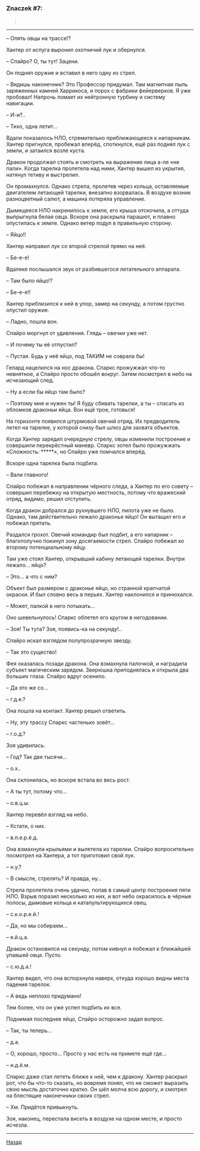 ﻿### Znaczek #7:

>  

---

– Опять овцы на трассе!?

Хантер от испуга выронил охотничий лук и обернулся.

– Спайро? О, ты тут! Зацени.

Он поднял оружие и вставил в него одну из стрел.

– Видишь наконечник? Это Профессор придумал. Там магнитная пыль заряженных камней Харрикоса, и порох с фабрики фейерверков. Я уже пробовал! Напрочь ломает их нейтронную турбину и систему навигации.

– И-и?..

– Тихо, одна летит…

Вдали показалось НЛО, стремительно приближающееся к напарникам. Хантер пригнулся, пробежал вперёд, споткнулся, ещё раз поднял лук с земли, и затаился возле куста.

Дракон продолжал стоять и смотреть на выражение лица а-ля «не пали». Когда тарелка пролетела над ними, Хантер вышел из укрытия, натянул тетиву и выстрелил.

Он промахнулся. Однако стрела, пролетев через кольца, оставляемые двигателем летающей тарелки, внезапно взорвалась. В воздухе возник разноцветный салют, а машина потеряла управление.

Дымящееся НЛО накренилось к земле, его крыша отскочила, а оттуда выпрыгнула белая овца. Вскоре она раскрыла парашют, и плавно опустилась к земле. Однако ветер подул в правильную сторону.

– Яйцо!!

Хантер направил лук со второй стрелой прямо на неё.

– Бе-е-е!

Вдалеке послышался звук от разбившегося летательного аппарата.

– Там было яйцо!?

– Бе-е-е!!

Хантер приблизился к ней в упор, замер на секунду, а потом грустно опустил оружие.

– Ладно, пошла вон.

Спайро моргнул от удивления. Глядь – овечки уже нет.

– И почему ты её отпустил?

– Пустая. Будь у неё яйцо, под ТАКИМ не соврала бы!

Гепард нацелился на нос дракона. Спаркс прожужжал что-то невнятное, а Спайро просто обошёл вокруг. Затем посмотрел в небо на исчезающий след.

– Ну а если бы яйцо там было?

– Поэтому мне и нужен ты! Я буду сбивать тарелки, а ты – спасать из обломков драконьи яйца. Вон ещё трое, готовься!

На горизонте появился штурмовой овечий отряд. Их предводитель летел на тарелке, у которой снизу был шлюз для захвата объектов.

Когда Хантер зарядил очередную стрелу, овцы изменили построение и совершили перекрёстный маневр. Спаркс хотел было прожужжать «Сложность: *****», но Спайро уже помчался вперёд.

Вскоре одна тарелка была подбита.

– Вали главного!

Спайро побежал в направлении чёрного следа, а Хантер по его совету – совершил перебежку на открытую местность, потому что вражеский отряд, видимо, решил отступить.

Когда дракон добрался до рухнувшего НЛО, пилота уже не было. Однако, там действительно лежало драконье яйцо! Он вытащил его и побежал прятать.

Раздался грохот. Овечий командир был подбит, а его напарник – благополучно покинул зону досягаемости стрел. Спайро побежал ко второму потенциальному яйцу.

Там уже стоял Хантер, открывший кабину летающей тарелки. Внутри лежало… яйцо?

– Это… а что с ним?

Объект был размером с драконье яйцо, но странной крапчатой окраски. И был словно весь в перьях. Хантер наклонился и принюхался.

– Может, палкой в него потыкать…

Оно шевельнулось! Спаркс облетел его кругом в негодовании.

– Зоя! Ты тута? Зоя, появись-ка на секунду!..

Спайро искал взглядом полупрозрачную звезду.

– Так это существо!

Фея оказалась позади дракона. Она взмахнула палочкой, и наградила субъект магическим зарядом. Зверюшка приподнялась и открыла два больших глаза. Спайро вдруг осенило.

– Да это же со…

– г.д.е.?

Она пошла на контакт. Хантер решил ответить.

– Ну, эту трассу Спаркс частенько зовёт…

– г.о.д.?

Зоя удивилась.

– Год? Так две тысячи…

– о.х..

Она склонилась, но вскоре встала во весь рост.

– А ты тут, потому что…

– о.в.ц.ы.

Хантер перевёл взгляд на небо.

– Кстати, о них.

– в.п.е.р.ё.д.

Она взмахнула крыльями и вылетела из тарелки. Спайро вопросительно посмотрел на Хантера, а тот приготовил свой лук.

– н.у.?

– В смысле, стрелять? И правда, ну…

Стрела пролетела очень удачно, попав в самый центр построения пяти НЛО. Взрыв поразил несколько из них, и вот небо окрасилось в чёрные полосы, дымовые кольца и катапультирующихся овец.

– с.к.о.р.е.й.!

– Да, но мы собираем…

– я.й.ц.а.

Дракон остановился на секунду, потом кивнул и побежал к ближайшей упавшей овце. Пусто.

– с.ю.д.а.!

Хантер видел, что она вспорхнула наверх, откуда хорошо видны места падения тарелок.

– А ведь неплохо придумано!

Тем более, что он уже успел подбить их все.

Поднимая последнее яйцо, Спайро осторожно задал вопрос.

– Так, ты теперь…

– д.а.

– О, хорошо, просто… Просто у нас есть на примете ещё где…

– и.д.ё.м.

Спаркс даже стал лететь ближе к ней, чем к дракону. Хантер раскрыл рот, что бы что-то сказать, но вовремя понял, что не сможет выразить свою мысль достаточно кратко. Он шёл молча всю дорогу, и смотрел на блестящие наконечники своих стрел.

– Хм. Придётся привыкнуть.

Зоя, наконец, перестала висеть в воздухе на одном месте, и просто исчезла.

---

[Назад](./)

